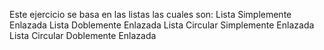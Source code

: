 Este ejercicio se basa en las listas las cuales son:
Lista Simplemente Enlazada
Lista Doblemente Enlazada
Lista Circular Simplemente Enlazada
Lista Circular Doblemente Enlazada
